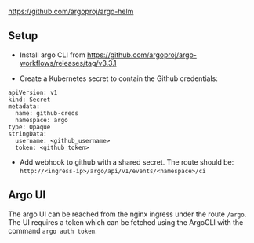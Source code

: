 https://github.com/argoproj/argo-helm

## Setup

- Install argo CLI from <https://github.com/argoproj/argo-workflows/releases/tag/v3.3.1>

- Create a Kubernetes secret to contain the Github credentials:
```
apiVersion: v1
kind: Secret
metadata:
  name: github-creds
  namespace: argo
type: Opaque
stringData:
  username: <github_username>
  token: <github_token>
```

- Add webhook to github with a shared secret. The route should be: `http://<ingress-ip>/argo/api/v1/events/<namespace>/ci`


## Argo UI
The argo UI can be reached from the nginx ingress under the route `/argo`. The UI requires a token which can be fetched using the ArgoCLI with the command `argo auth token`.
